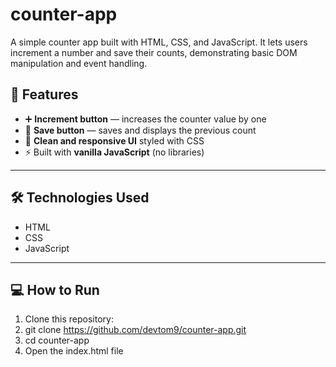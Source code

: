 # counter-app
A simple counter app built with HTML, CSS, and JavaScript. It lets users increment a number and save their counts, demonstrating basic DOM manipulation and event handling.
## 🚀 Features
- ➕ **Increment button** — increases the counter value by one  
- 💾 **Save button** — saves and displays the previous count  
- 🎨 **Clean and responsive UI** styled with CSS  
- ⚡ Built with **vanilla JavaScript** (no libraries)

---

## 🛠️ Technologies Used
- HTML  
- CSS  
- JavaScript  

---

## 💻 How to Run
1. Clone this repository:
2. git clone https://github.com/devtom9/counter-app.git
3. cd counter-app
4. Open the index.html file
